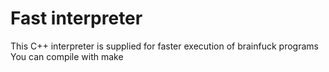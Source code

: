 # Fast interpreter
This C++ interpreter is supplied for faster execution of brainfuck programs  
You can compile with make
